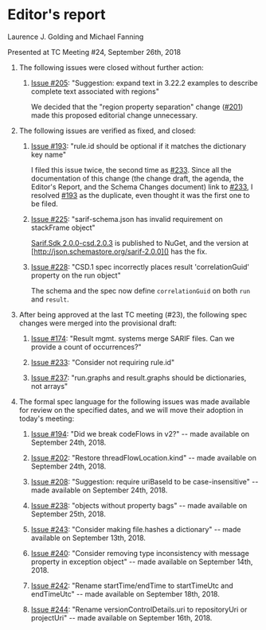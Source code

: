 # Editor's report

Laurence J. Golding and Michael Fanning

Presented at TC Meeting #24, September 26th, 2018

1. The following issues were closed without further action:

    1. [Issue #205](https://github.com/oasis-tcs/sarif-spec/issues/205): "Suggestion: expand text in 3.22.2 examples to describe complete text associated with regions"

        We decided that the "region property separation" change ([#201](https://github.com/oasis-tcs/sarif-spec/issues/201)) made this proposed editorial change unnecessary.

1. The following issues are verified as fixed, and closed:

    1. [Issue #193](https://github.com/oasis-tcs/sarif-spec/issues/193): "rule.id should be optional if it matches the dictionary key name"

        I filed this issue twice, the second time as [#233](https://github.com/oasis-tcs/sarif-spec/issues/233). Since all the documentation of this change (the change draft, the agenda, the Editor's Report, and the Schema Changes document) link to [#233](https://github.com/oasis-tcs/sarif-spec/issues/233), I resolved [#193](https://github.com/oasis-tcs/sarif-spec/issues/193) as the duplicate, even thought it was the first one to be filed.

    1. [Issue #225](https://github.com/oasis-tcs/sarif-spec/issues/225): "sarif-schema.json has invalid requirement on stackFrame object"

        [Sarif.Sdk 2.0.0-csd.2.0.3](https://www.nuget.org/packages/Sarif.Sdk/2.0.0-csd.1.0.3) is published to NuGet, and the version at [http://json.schemastore.org/sarif-2.0.0]() has the fix.

    1. [Issue #228](https://github.com/oasis-tcs/sarif-spec/issues/228): "CSD.1 spec incorrectly places result 'correlationGuid' property on the run object"

        The schema and the spec now define `correlationGuid` on both `run` and `result`.

1. After being approved at the last TC meeting (#23), the following spec changes were merged into the provisional draft:

    1. [Issue #174](https://github.com/oasis-tcs/sarif-spec/issues/174): "Result mgmt. systems merge SARIF files. Can we provide a count of occurrences?"

    1. [Issue #233](https://github.com/oasis-tcs/sarif-spec/issues/233): "Consider not requiring rule.id"

    1. [Issue #237](https://github.com/oasis-tcs/sarif-spec/issues/237): "run.graphs and result.graphs should be dictionaries, not arrays"

1. The formal spec language for the following issues was made available for review on the specified dates, and we will move their adoption in today's meeting:

    1. [Issue #194](https://github.com/oasis-tcs/sarif-spec/issues/194): "Did we break codeFlows in v2?" -- made available on September 24th, 2018.

    1. [Issue #202](https://github.com/oasis-tcs/sarif-spec/issues/202): "Restore threadFlowLocation.kind" -- made available on September 24th, 2018.

    1. [Issue #208](https://github.com/oasis-tcs/sarif-spec/issues/208): "Suggestion: require uriBaseId to be case-insensitive" -- made available on September 24th, 2018.

    1. [Issue #238](https://github.com/oasis-tcs/sarif-spec/issues/238): "objects without property bags" -- made available on September 25th, 2018.

    1. [Issue #243](https://github.com/oasis-tcs/sarif-spec/issues/243): "Consider making file.hashes a dictionary" -- made available on September 13th, 2018.

    1. [Issue #240](https://github.com/oasis-tcs/sarif-spec/issues/240): "Consider removing type inconsistency with message property in exception object" -- made available on September 14th, 2018.

    1. [Issue #242](https://github.com/oasis-tcs/sarif-spec/issues/242): "Rename startTime/endTime to startTimeUtc and endTimeUtc" -- made available on September 18th, 2018.

    1. [Issue #244](https://github.com/oasis-tcs/sarif-spec/issues/244): "Rename versionControlDetails.uri to repositoryUri or projectUri" -- made available on September 16th, 2018.